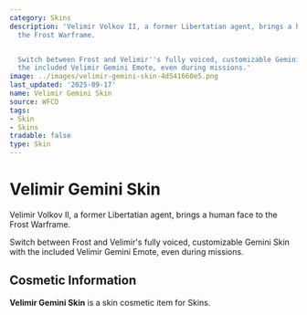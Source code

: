 ```yaml
---
category: Skins
description: 'Velimir Volkov II, a former Libertatian agent, brings a human face to
  the Frost Warframe.


  Switch between Frost and Velimir''s fully voiced, customizable Gemini Skin with
  the included Velimir Gemini Emote, even during missions.'
image: ../images/velimir-gemini-skin-4d541660e5.png
last_updated: '2025-09-17'
name: Velimir Gemini Skin
source: WFCD
tags:
- Skin
- Skins
tradable: false
type: Skin
---
```


# Velimir Gemini Skin

Velimir Volkov II, a former Libertatian agent, brings a human face to the Frost Warframe.

Switch between Frost and Velimir's fully voiced, customizable Gemini Skin with the included Velimir Gemini Emote, even during missions.

## Cosmetic Information

**Velimir Gemini Skin** is a skin cosmetic item for Skins.

